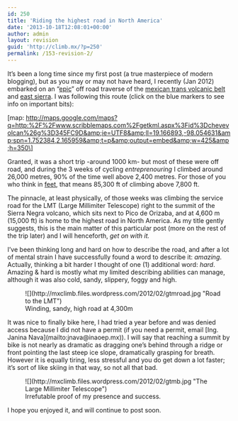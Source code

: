 ```yaml
---
id: 250
title: 'Riding the highest road in North America'
date: '2013-10-18T12:08:01+00:00'
author: admin
layout: revision
guid: 'http://climb.mx/?p=250'
permalink: /153-revision-2/
---
```


It’s been a long time since my first post (a true masterpiece of modern blogging), but as you may or may not have heard, I recently (Jan 2012) embarked on an “[epic](http://www.evilmilk.com/pictures/Epic321.jpg)” off road traverse of the [mexican trans volcanic belt](http://en.wikipedia.org/wiki/Trans-Mexican_Volcanic_Belt) and [east sierra](http://en.wikipedia.org/wiki/Sierra_Madre_Oriental). I was following this route (click on the blue markers to see info on important bits):

\[map: http://maps.google.com/maps?q=http:%2F%2Fwww.scribblemaps.com%2Fgetkml.aspx%3Fid%3Dchevevolcan%26g%3D345FC9D&amp;ie=UTF8&amp;ll=19.166893,-98.054631&amp;spn=1.752384,2.165959&amp;t=p&amp;output=embed&amp;w=425&amp;h=350\]

Granted, it was a short trip -around 1000 km- but most of these were off road, and during the 3 weeks of cycling *entreprenouring* I climbed around 26,000 metres, 90% of the time well above 2,400 metres. For those of you who think in [feet](http://www.fashion-advices.com/wp-content/uploads/2010/02/image.axd_.jpg), that means 85,300 ft of climbing above 7,800 ft.

The pinnacle, at least physically, of those weeks was climbing the service road for the LMT (Large Millimiter Telescope) right to the summit of the Sierra Negra volcano, which sits next to Pico de Orizaba, and at 4,600 m (15,000 ft) is home to the highest road in North America. As my title gently suggests, this is the main matter of this particular post (more on the rest of the trip later) and I will henceforth, *get on with it.*

I’ve been thinking long and hard on how to describe the road, and after a lot of mental strain I have successfully found a word to describe it: *amazing*. Actually, thinking a bit harder I thought of one (1) additional word: *hard*. Amazing &amp; hard is mostly what my limited describing abilities can manage, although it was also cold, sandy, slippery, foggy and high.

<figure class="wp-caption alignnone" style="width: 444px">![](http://mxclimb.files.wordpress.com/2012/02/gtmroad.jpg "Road to the LMT")<figcaption class="wp-caption-text">Winding, sandy, high road at 4,300m</figcaption></figure>It was nice to finally bike here, I had tried a year before and was denied access because I did not have a permit (if you need a permit, email [Ing. Janina Nava](mailto:jnava@inaoep.mx)). I will say that reaching a summit by bike is not nearly as dramatic as dragging one’s behind through a ridge or front pointing the last steep ice slope, dramatically grasping for breath. However it is equally tiring, less stressful and you do get down a lot faster; it’s sort of like skiing in that way, so not all that bad.

<figure class="wp-caption alignnone" style="width: 444px">![](http://mxclimb.files.wordpress.com/2012/02/gtmb.jpg "The Large Millimiter Telescope")<figcaption class="wp-caption-text">Irrefutable proof of my presence and success.</figcaption></figure>I hope you enjoyed it, and will continue to post soon.